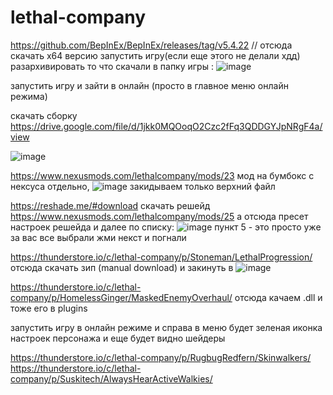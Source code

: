 # lethal-company
https://github.com/BepInEx/BepInEx/releases/tag/v5.4.22 // отсюда скачать х64 версию
запустить игру(если еще этого не делали хдд) 
разархивировать то что скачали в папку игры :
![image](https://github.com/NikonorovDS/lethal-company/assets/38683193/eff0a32e-9438-4fd2-8de3-96ebe6912e16)

запустить игру и зайти в онлайн (просто в главное меню онлайн режима)

скачать сборку https://drive.google.com/file/d/1jkk0MQOoqO2Czc2fFq3QDDGYJpNRgF4a/view

![image](https://github.com/NikonorovDS/lethal-company/assets/38683193/8ffd208f-020a-4d1b-832b-03dcd797c075)


https://www.nexusmods.com/lethalcompany/mods/23 мод на бумбокс с нексуса отдельно,    ![image](https://github.com/NikonorovDS/lethal-company/assets/38683193/bd19bd98-2ce6-4d45-9198-ebe4b71b8794)
закидываем только верхний файл


https://reshade.me/#download скачать решейд
https://www.nexusmods.com/lethalcompany/mods/25 а отсюда пресет настроек решейда
и далее по списку:
![image](https://github.com/NikonorovDS/lethal-company/assets/38683193/23cc29c3-1026-4a49-97ce-4aa4a81177b9)
пункт 5 - это просто уже за вас все выбрали жми некст и погнали

https://thunderstore.io/c/lethal-company/p/Stoneman/LethalProgression/ отсюда скачать зип (manual download) и закинуть в ![image](https://github.com/NikonorovDS/lethal-company/assets/38683193/5a48fe56-b70b-475c-8bea-879fb55374ca)


https://thunderstore.io/c/lethal-company/p/HomelessGinger/MaskedEnemyOverhaul/ отсюда качаем .dll и тоже его в plugins

запустить игру в онлайн режиме и справа в меню будет зеленая иконка настроек персонажа и еще будет видно шейдеры


https://thunderstore.io/c/lethal-company/p/RugbugRedfern/Skinwalkers/
https://thunderstore.io/c/lethal-company/p/Suskitech/AlwaysHearActiveWalkies/
